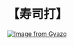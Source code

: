 # 【寿司打】 #

[![Image from Gyazo](https://i.gyazo.com/b3ac716c776be31f5fa4f2c109947aa4.jpg)](https://gyazo.com/b3ac716c776be31f5fa4f2c109947aa4)
